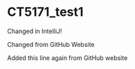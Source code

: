 # CT5171_test1
Changed in IntelliJ!

Changed from GitHub Website

Added this line again from
GitHub website
